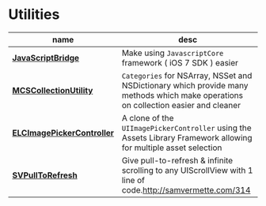 # Utilities

   name      |     desc      |
------------ | ------------- |
**[JavaScriptBridge](https://github.com/kishikawakatsumi/JavaScriptBridge)** | Make using `JavascriptCore` framework ( iOS 7 SDK ) easier
**[MCSCollectionUtility](https://github.com/macoscope/MCSCollectionUtility)** | `Categories` for NSArray, NSSet and NSDictionary which provide many methods which make operations on collection easier and cleaner
**[ELCImagePickerController](https://github.com/B-Sides/ELCImagePickerController)** | A clone of the `UIImagePickerController` using the Assets Library Framework allowing for multiple asset selection
**[SVPullToRefresh](https://github.com/samvermette/SVPullToRefresh)** | Give pull-to-refresh & infinite scrolling to any UIScrollView with 1 line of code.<http://samvermette.com/314>
